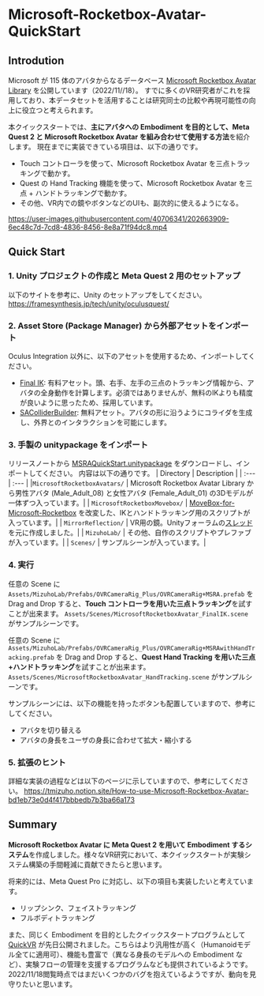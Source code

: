 # Microsoft-Rocketbox-Avatar-QuickStart

## Introdution
Microsoft が 115 体のアバタからなるデータベース [Microsoft Rocketbox Avatar Library](https://github.com/microsoft/Microsoft-Rocketbox) を公開しています（2022/11//18）。
すでに多くのVR研究者がこれを採用しており、本データセットを活用することは研究同士の比較や再現可能性の向上に役立つと考えられます。

本クイックスタートでは、**主にアバタへの Embodiment を目的として、Meta Quest 2 と Microsoft Rocketbox Avatar を組み合わせて使用する方法**を紹介します。
現在までに実装できている項目は、以下の通りです。

- Touch コントローラを使って、Microsoft Rocketbox Avatar を三点トラッキングで動かす。
- Quest の Hand Tracking 機能を使って、Microsoft Rocketbox Avatar を三点 + ハンドトラッキングで動かす。
- その他、VR内での鏡やボタンなどのUIも、副次的に使えるようになる。

https://user-images.githubusercontent.com/40706341/202663909-6ec48c7d-7cd8-4836-8456-8e8a71f94dc8.mp4

## Quick Start
### 1. Unity プロジェクトの作成と Meta Quest 2 用のセットアップ
以下のサイトを参考に、Unity のセットアップをしてください。
https://framesynthesis.jp/tech/unity/oculusquest/

### 2. Asset Store (Package Manager) から外部アセットをインポート
Oculus Integration 以外に、以下のアセットを使用するため、インポートしてください。

- [Final IK](https://assetstore.unity.com/packages/tools/animation/final-ik-14290): 有料アセット。頭、右手、左手の三点のトラッキング情報から、アバタの全身動作を計算します。必須ではありませんが、無料のIKよりも精度が良いように思ったため、採用しています。
- [SAColliderBuilder](https://assetstore.unity.com/packages/tools/sacolliderbuilder-15058): 無料アセット。アバタの形に沿うようにコライダを生成し、外界とのインタラクションを可能にします。

### 3. 手製の unitypackage をインポート
リリースノートから [MSRAQuickStart.unitypackage](https://github.com/Takato1412/Microsoft-Rocketbox-Avatar-QuickStart/releases/tag/v2022.0805) をダウンロードし、インポートしてください。
内容は以下の通りです。
| Directory | Description |
| :--- | :--- |
|`MicrosoftRocketboxAvatars/` | Microsoft Rocketbox Avatar Library から男性アバタ (Male_Adult_08) と女性アバタ (Female_Adult_01) の3Dモデルが一体ずつ入っています。|
| `MicrosoftRocketboxMovebox/` | [MoveBox-for-Microsoft-Rocketbox](https://github.com/microsoft/MoveBox-for-Microsoft-Rocketbox) を改変した、IKとハンドトラッキング用のスクリプトが入っています。|
| `MirrorReflection/` | VR用の鏡。Unityフォーラムの[スレッド](https://forum.unity.com/threads/mirror-reflections-in-vr.416728/)を元に作成しました。|
| `MizuhoLab/` | その他、自作のスクリプトやプレファブが入っています。|
| `Scenes/` | サンプルシーンが入っています。|

### 4. 実行
任意の Scene に `Assets/MizuhoLab/Prefabs/OVRCameraRig_Plus/OVRCameraRig+MSRA.prefab` を Drag and Drop すると、**Touch コントローラを用いた三点トラッキング**を試すことが出来ます。
`Assets/Scenes/MicrosoftRocketboxAvatar_FinalIK.scene` がサンプルシーンです。

任意の Scene に `Assets/MizuhoLab/Prefabs/OVRCameraRig_Plus/OVRCameraRig+MSRAwithHandTracking.prefab` を Drag and Drop すると、**Quest Hand Tracking を用いた三点+ハンドトラッキング**を試すことが出来ます。
`Assets/Scenes/MicrosoftRocketboxAvatar_HandTracking.scene` がサンプルシーンです。

サンプルシーンには、以下の機能を持ったボタンも配置していますので、参考にしてください。
- アバタを切り替える
- アバタの身長をユーザの身長に合わせて拡大・縮小する

### 5. 拡張のヒント
詳細な実装の過程などは以下のページに示していますので、参考にしてください。
https://tmizuho.notion.site/How-to-use-Microsoft-Rocketbox-Avatar-bd1eb73e0d4f417bbbedb7b3ba66a173

## Summary
**Microsoft Rocketbox Avatar に Meta Quest 2 を用いて Embodiment するシステム**を作成しました。様々なVR研究において、本クイックスタートが実験システム構築の手間軽減に貢献できたらと思います。

将来的には、Meta Quest Pro に対応し、以下の項目も実装したいと考えています。
- リップシンク、フェイストラッキング
- フルボディトラッキング

また、同じく Embodiment を目的としたクイックスタートプログラムとして [QuickVR](https://github.com/eventlab-projects/com.quickvr.quickbase) が先日公開されました。こちらはより汎用性が高く（Humanoidモデル全てに適用可）、機能も豊富で（異なる身長のモデルへの Embodiment など）、実験フローの管理を支援するプログラムなども提供されているようです。2022/11/18閲覧時点ではまだいくつかのバグを抱えているようですが、動向を見守りたいと思います。
